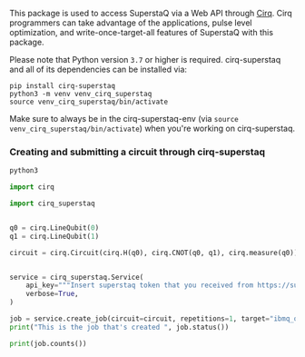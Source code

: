 This package is used to access SuperstaQ via a Web API through [Cirq](https://github.com/quantumlib/Cirq).
Cirq programmers can take advantage of the applications, pulse level optimization, and write-once-target-all
features of SuperstaQ with this package.


Please note that Python version `3.7` or higher is required. cirq-superstaq and all of its
dependencies can be installed via:

```
pip install cirq-superstaq
python3 -m venv venv_cirq_superstaq
source venv_cirq_superstaq/bin/activate
```

Make sure to always be in the cirq-superstaq-env (via ``source venv_cirq_superstaq/bin/activate``) when you're working on cirq-superstaq.

### Creating and submitting a circuit through cirq-superstaq
```python
python3

import cirq

import cirq_superstaq


q0 = cirq.LineQubit(0)
q1 = cirq.LineQubit(1)

circuit = cirq.Circuit(cirq.H(q0), cirq.CNOT(q0, q1), cirq.measure(q0))


service = cirq_superstaq.Service(
    api_key="""Insert superstaq token that you received from https://superstaq.super.tech""",
    verbose=True,
)

job = service.create_job(circuit=circuit, repetitions=1, target="ibmq_qasm_simulator")
print("This is the job that's created ", job.status())

print(job.counts())

```
